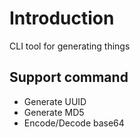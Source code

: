 # Introduction

CLI tool for generating things

## Support command

* Generate UUID
* Generate MD5
* Encode/Decode base64
